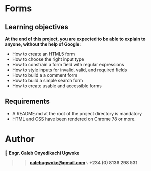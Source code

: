 # Forms

## Learning objectives
**At the end of this project, you are expected to be able to explain to anyone, without the help of Google:**
- How to create an HTML5 form
- How to choose the right input type
- How to constrain a form field with regular expressions
- How to style inputs for invalid, valid, and required fields
- How to build a a comment form
- How to build a simple search form
- How to create usable and accessible forms

## Requirements
- A README.md at the root of the project directory is mandatory
- HTML and CSS have been rendered on Chrome 78 or more.

# Author 
**👤 Engr. Caleb Onyedikachi Ugwoke**
>> **calebugwoke@gmail.com**
📞 **+234 (0) 8136 298 531**
